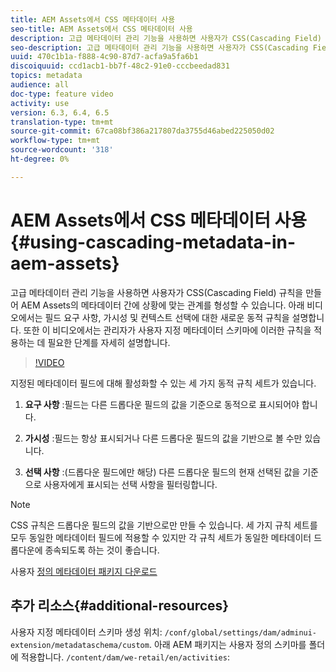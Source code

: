 ```yaml
---
title: AEM Assets에서 CSS 메타데이터 사용
seo-title: AEM Assets에서 CSS 메타데이터 사용
description: 고급 메타데이터 관리 기능을 사용하면 사용자가 CSS(Cascading Field) 규칙을 만들어 AEM Assets의 메타데이터 간에 상황에 맞는 관계를 형성할 수 있습니다. 아래 비디오에서는 필드 요구 사항, 가시성 및 컨텍스트 선택에 대한 새로운 동적 규칙을 설명합니다. 또한 이 비디오에서는 관리자가 사용자 지정 메타데이터 스키마에 이러한 규칙을 적용하는 데 필요한 단계를 자세히 설명합니다.
seo-description: 고급 메타데이터 관리 기능을 사용하면 사용자가 CSS(Cascading Field) 규칙을 만들어 AEM Assets의 메타데이터 간에 상황에 맞는 관계를 형성할 수 있습니다. 아래 비디오에서는 필드 요구 사항, 가시성 및 컨텍스트 선택에 대한 새로운 동적 규칙을 설명합니다. 또한 이 비디오에서는 관리자가 사용자 지정 메타데이터 스키마에 이러한 규칙을 적용하는 데 필요한 단계를 자세히 설명합니다.
uuid: 470c1b1a-f888-4c90-87d7-acfa9a5fa6b1
discoiquuid: ccd1acb1-bb7f-48c2-91e0-cccbeedad831
topics: metadata
audience: all
doc-type: feature video
activity: use
version: 6.3, 6.4, 6.5
translation-type: tm+mt
source-git-commit: 67ca08bf386a217807da3755d46abed225050d02
workflow-type: tm+mt
source-wordcount: '318'
ht-degree: 0%

---
```



# AEM Assets에서 CSS 메타데이터 사용{#using-cascading-metadata-in-aem-assets}

고급 메타데이터 관리 기능을 사용하면 사용자가 CSS(Cascading Field) 규칙을 만들어 AEM Assets의 메타데이터 간에 상황에 맞는 관계를 형성할 수 있습니다. 아래 비디오에서는 필드 요구 사항, 가시성 및 컨텍스트 선택에 대한 새로운 동적 규칙을 설명합니다. 또한 이 비디오에서는 관리자가 사용자 지정 메타데이터 스키마에 이러한 규칙을 적용하는 데 필요한 단계를 자세히 설명합니다.

>[!VIDEO](https://video.tv.adobe.com/v/20702/?quality=9&learn=on)

지정된 메타데이터 필드에 대해 활성화할 수 있는 세 가지 동적 규칙 세트가 있습니다.

1. **요구 사항** :필드는 다른 드롭다운 필드의 값을 기준으로 동적으로 표시되어야 합니다.

2. **가시성** :필드는 항상 표시되거나 다른 드롭다운 필드의 값을 기반으로 볼 수만 있습니다.

3. **선택 사항** :(드롭다운 필드에만 해당) 다른 드롭다운 필드의 현재 선택된 값을 기준으로 사용자에게 표시되는 선택 사항을 필터링합니다.

>[!NOTE]
>
>CSS 규칙은 드롭다운 필드의 값을 기반으로만 만들 수 있습니다. 세 가지 규칙 세트를 모두 동일한 메타데이터 필드에 적용할 수 있지만 각 규칙 세트가 동일한 메타데이터 드롭다운에 종속되도록 하는 것이 좋습니다.

사용자 [정의 메타데이터 패키지 다운로드](assets/cascade-metadata-values-001.zip)

## 추가 리소스{#additional-resources}

사용자 지정 메타데이터 스키마 생성 위치: `/conf/global/settings/dam/adminui-extension/metadataschema/custom`. 아래 AEM 패키지는 사용자 정의 스키마를 폴더에 적용합니다. `/content/dam/we-retail/en/activities`:

